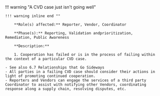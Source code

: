 <a name="21"></a>
!!! warning "A CVD case just isn't going well"

    !!! warning inline end ""

        **Role(s) affected:** Reporter, Vendor, Coordinator

        **Phase(s):** Reporting, Validation andprioritization, Remediation, Public Awareness

        **Description:**

        1. Cooperation has failed or is in the process of failing within the context of a particular CVD case.
        
    - See also 6.7 Relationships that Go Sideways
    - All parties in a failing CVD case should consider their actions in light of promoting continued cooperation.
    - Reporters and Vendors can engage the services of a third party Coordinator to assist with notifying other Vendors, coordinating response along a supply chain, resolving disputes, etc.


